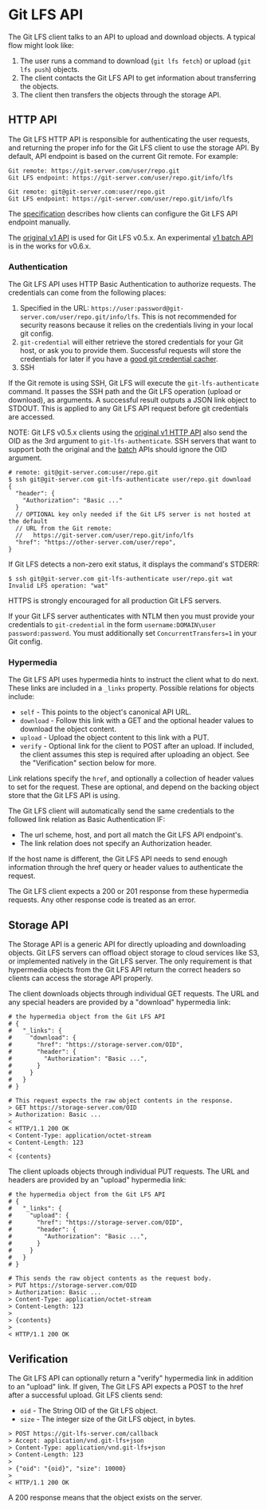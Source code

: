 # Git LFS API

The Git LFS client talks to an API to upload and download objects. A typical
flow might look like:

1. The user runs a command to download (`git lfs fetch`) or upload (`git lfs
push`) objects.
2. The client contacts the Git LFS API to get information about transferring
the objects.
3. The client then transfers the objects through the storage API.

## HTTP API

The Git LFS HTTP API is responsible for authenticating the user requests, and
returning the proper info for the Git LFS client to use the storage API. By
default, API endpoint is based on the current Git remote. For example:

```
Git remote: https://git-server.com/user/repo.git
Git LFS endpoint: https://git-server.com/user/repo.git/info/lfs

Git remote: git@git-server.com:user/repo.git
Git LFS endpoint: https://git-server.com/user/repo.git/info/lfs
```

The [specification](spec.md) describes how clients can configure the Git LFS
API endpoint manually.

The [original v1 API][v1] is used for Git LFS v0.5.x. An experimental [v1
batch API][batch] is in the works for v0.6.x.

[v1]: ./http-v1-original.md
[batch]: ./http-v1-batch.md

### Authentication

The Git LFS API uses HTTP Basic Authentication to authorize requests. The
credentials can come from the following places:

1. Specified in the URL: `https://user:password@git-server.com/user/repo.git/info/lfs`.
This is not recommended for security reasons because it relies on the 
credentials living in your local git config.
2. `git-credential` will either retrieve the stored credentials for your Git
host, or ask you to provide them. Successful requests will store the credentials
for later if you have a [good git credential cacher](https://help.github.com/articles/caching-your-github-password-in-git/).
3. SSH

If the Git remote is using SSH, Git LFS will execute the `git-lfs-authenticate`
command.  It passes the SSH path and the Git LFS operation (upload or download),
as arguments. A successful result outputs a JSON link object to STDOUT.  This is
applied to any Git LFS API request before git credentials are accessed.

NOTE: Git LFS v0.5.x clients using the [original v1 HTTP API][v1] also send the
OID as the 3rd argument to `git-lfs-authenticate`. SSH servers that want to
support both the original and the [batch][batch] APIs should ignore the OID
argument.

```
# remote: git@git-server.com:user/repo.git
$ ssh git@git-server.com git-lfs-authenticate user/repo.git download
{
  "header": {
    "Authorization": "Basic ..."
  }
  // OPTIONAL key only needed if the Git LFS server is not hosted at the default
  // URL from the Git remote:
  //   https://git-server.com/user/repo.git/info/lfs
  "href": "https://other-server.com/user/repo",
}
```

If Git LFS detects a non-zero exit status, it displays the command's STDERR:

```
$ ssh git@git-server.com git-lfs-authenticate user/repo.git wat
Invalid LFS operation: "wat"
```

HTTPS is strongly encouraged for all production Git LFS servers.

If your Git LFS server authenticates with NTLM then you must provide your credentials to `git-credential`
in the form `username:DOMAIN\user password:password`. You must additionally set `ConcurrentTransfers=1` in
your Git config.

### Hypermedia

The Git LFS API uses hypermedia hints to instruct the client what to do next.
These links are included in a `_links` property.  Possible relations for objects
include:

* `self` - This points to the object's canonical API URL.
* `download` - Follow this link with a GET and the optional header values to
download the object content.
* `upload` - Upload the object content to this link with a PUT.
* `verify` - Optional link for the client to POST after an upload.  If
included, the client assumes this step is required after uploading an object.
See the "Verification" section below for more.

Link relations specify the `href`, and optionally a collection of header values
to set for the request.  These are optional, and depend on the backing object
store that the Git LFS API is using.  

The Git LFS client will automatically send the same credentials to the followed
link relation as Basic Authentication IF:

* The url scheme, host, and port all match the Git LFS API endpoint's.
* The link relation does not specify an Authorization header.

If the host name is different, the Git LFS API needs to send enough information
through the href query or header values to authenticate the request.

The Git LFS client expects a 200 or 201 response from these hypermedia requests.
Any other response code is treated as an error.

## Storage API

The Storage API is a generic API for directly uploading and downloading objects.
Git LFS servers can offload object storage to cloud services like S3, or
implemented natively in the Git LFS server. The only requirement is that 
hypermedia objects from the Git LFS API return the correct headers so clients
can access the storage API properly.

The client downloads objects through individual GET requests. The URL and any
special headers are provided by  a "download" hypermedia link:

```
# the hypermedia object from the Git LFS API
# {
#   "_links": {
#     "download": {
#       "href": "https://storage-server.com/OID",
#       "header": {
#         "Authorization": "Basic ...",
#       }
#     }
#   }
# }

# This request expects the raw object contents in the response.
> GET https://storage-server.com/OID
> Authorization: Basic ...
<
< HTTP/1.1 200 OK
< Content-Type: application/octet-stream
< Content-Length: 123
<
< {contents}
```

The client uploads objects through individual PUT requests. The URL and headers
are provided by an "upload" hypermedia link:

```
# the hypermedia object from the Git LFS API
# {
#   "_links": {
#     "upload": {
#       "href": "https://storage-server.com/OID",
#       "header": {
#         "Authorization": "Basic ...",
#       }
#     }
#   }
# }

# This sends the raw object contents as the request body.
> PUT https://storage-server.com/OID
> Authorization: Basic ...
> Content-Type: application/octet-stream
> Content-Length: 123
>
> {contents}
>
< HTTP/1.1 200 OK
```

## Verification

The Git LFS API can optionally return a "verify" hypermedia link in addition to
an "upload" link. If given, The Git LFS API expects a POST to the href after a
successful upload.  Git LFS clients send:

* `oid` - The String OID of the Git LFS object.
* `size` - The integer size of the Git LFS object, in bytes.

```
> POST https://git-lfs-server.com/callback
> Accept: application/vnd.git-lfs+json
> Content-Type: application/vnd.git-lfs+json
> Content-Length: 123
>
> {"oid": "{oid}", "size": 10000}
>
< HTTP/1.1 200 OK
```

A 200 response means that the object exists on the server.
